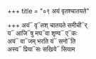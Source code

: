 +++
title = "०९ अयं वृतश्चातयते"

+++
अयं᳓ वृ᳓तश् चातयते समीची᳓र्  
य᳓ आजि᳓षु मघ᳓वा शृण्व᳓ ए᳓कः  
अयं᳓ वा᳓जम् भरति यं᳓ सनो᳓ति  
अस्य᳓ प्रिया᳓सः सखिये᳓ सियाम